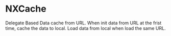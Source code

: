 NXCache
=======

Delegate Based Data cache from URL. 
When init data from URL at the frist time, cache the data to local. 
Load data from local when load the same URL.
